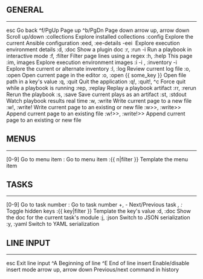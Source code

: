 ## GENERAL
----------------------------------------------------------------------------------------------------
esc                                                   Go back
^f/PgUp                                               Page up
^b/PgDn                                               Page down
arrow up, arrow down                                  Scroll up/down
:collections                                          Explore installed collections
:config                                               Explore the current Ansible configuration
:eed, :ee-details -eei <image>                        Explore execution environment details
:d, :doc <plugin>                                     Show a plugin doc
:r, :run <playbook> -i <inventory>                    Run a playbook in interactive mode
:f, :filter <re>                                      Filter page lines using a regex
:h, :help                                             This page
:im, images                                           Explore execution environment images
:i -i <inventory>, :inventory -i <inventory>          Explore the current or alternate inventory
:l, :log                                              Review current log file
:o, :open                                             Open current page in the editor
:o, :open {{ some_key }}                              Open file path in a key's value
:q, :quit                                             Quit the application
:q!, :quit!, ^c                                       Force quit while a playbook is running
:rep, :replay                                         Replay a playbook artifact
:rr, :rerun                                           Rerun the playbook
:s, :save <file>                                      Save current plays as an artifact
:st, :stdout                                          Watch playbook results real time
:w, :write <file>                                     Write current page to a new file
:w!, :write! <file>                                   Write current page to an existing or new file
:w>>, :write>> <file>                                 Append current page to an existing file
:w!>>, :write!>> <file>                               Append current page to an existing or new file

## MENUS
--------------------------------------------------------------------------------------
[0-9]                                   Go to menu item
:<number>                               Go to menu item
:{{ n|filter }}                         Template the menu item

## TASKS
--------------------------------------------------------------------------------------
[0-9]                                   Go to task number
:<number>                               Go to task number
+, -                                    Next/Previous task
_, :_                                   Toggle hidden keys
:{{ key|filter }}                       Template the key's value
:d, :doc                                Show the doc for the current task's module
:j, :json                               Switch to JSON serialization
:y, :yaml                               Switch to YAML serialization

## LINE INPUT
--------------------------------------------------------------------------------------
esc                                     Exit line input
^A                                      Beginning of line
^E                                      End of line
insert                                  Enable/disable insert mode
arrow up, arrow down                    Previous/next command in history
